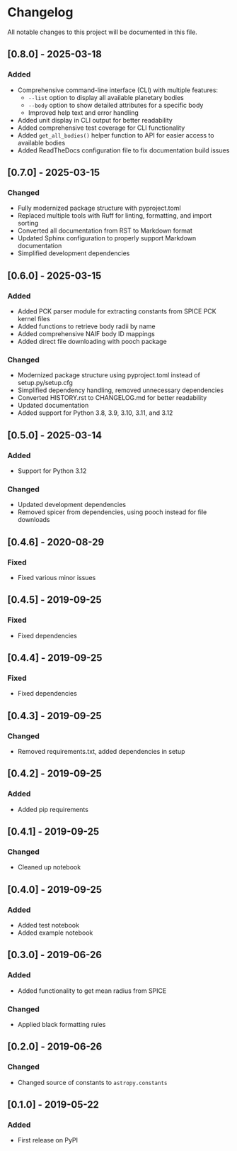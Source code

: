 # Changelog

All notable changes to this project will be documented in this file.

## [0.8.0] - 2025-03-18

### Added
- Comprehensive command-line interface (CLI) with multiple features:
  - `--list` option to display all available planetary bodies
  - `--body` option to show detailed attributes for a specific body
  - Improved help text and error handling
- Added unit display in CLI output for better readability
- Added comprehensive test coverage for CLI functionality
- Added `get_all_bodies()` helper function to API for easier access to available bodies
- Added ReadTheDocs configuration file to fix documentation build issues

## [0.7.0] - 2025-03-15

### Changed
- Fully modernized package structure with pyproject.toml
- Replaced multiple tools with Ruff for linting, formatting, and import sorting
- Converted all documentation from RST to Markdown format
- Updated Sphinx configuration to properly support Markdown documentation
- Simplified development dependencies

## [0.6.0] - 2025-03-15

### Added
- Added PCK parser module for extracting constants from SPICE PCK kernel files
- Added functions to retrieve body radii by name
- Added comprehensive NAIF body ID mappings
- Added direct file downloading with pooch package

### Changed
- Modernized package structure using pyproject.toml instead of setup.py/setup.cfg
- Simplified dependency handling, removed unnecessary dependencies
- Converted HISTORY.rst to CHANGELOG.md for better readability
- Updated documentation
- Added support for Python 3.8, 3.9, 3.10, 3.11, and 3.12

## [0.5.0] - 2025-03-14

### Added
- Support for Python 3.12

### Changed
- Updated development dependencies
- Removed spicer from dependencies, using pooch instead for file downloads

## [0.4.6] - 2020-08-29

### Fixed
- Fixed various minor issues

## [0.4.5] - 2019-09-25

### Fixed
- Fixed dependencies

## [0.4.4] - 2019-09-25

### Fixed
- Fixed dependencies

## [0.4.3] - 2019-09-25

### Changed
- Removed requirements.txt, added dependencies in setup

## [0.4.2] - 2019-09-25

### Added
- Added pip requirements

## [0.4.1] - 2019-09-25

### Changed
- Cleaned up notebook

## [0.4.0] - 2019-09-25

### Added
- Added test notebook
- Added example notebook

## [0.3.0] - 2019-06-26

### Added
- Added functionality to get mean radius from SPICE

### Changed
- Applied black formatting rules

## [0.2.0] - 2019-06-26

### Changed
- Changed source of constants to `astropy.constants`

## [0.1.0] - 2019-05-22

### Added
- First release on PyPI 